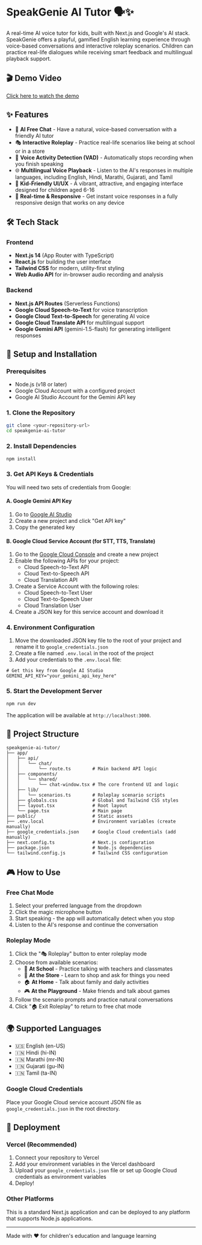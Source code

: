 # SpeakGenie AI Tutor 🗣️✨

A real-time AI voice tutor for kids, built with Next.js and Google's AI stack. SpeakGenie offers a playful, gamified English learning experience through voice-based conversations and interactive roleplay scenarios. Children can practice real-life dialogues while receiving smart feedback and multilingual playback support.

## 🎬 Demo Video
[Click here to watch the demo](https://drive.google.com/file/d/1s40GtpLyOe0F8vAeMe_eBqCS0vjkfEel/view?usp=sharing)

## ✨ Features

- 🤖 **AI Free Chat** - Have a natural, voice-based conversation with a friendly AI tutor
- 🎭 **Interactive Roleplay** - Practice real-life scenarios like being at school or in a store
- 🎤 **Voice Activity Detection (VAD)** - Automatically stops recording when you finish speaking
- 🌐 **Multilingual Voice Playback** - Listen to the AI's responses in multiple languages, including English, Hindi, Marathi, Gujarati, and Tamil
- 🎨 **Kid-Friendly UI/UX** - A vibrant, attractive, and engaging interface designed for children aged 6-16
- 🚀 **Real-time & Responsive** - Get instant voice responses in a fully responsive design that works on any device

## 🛠️ Tech Stack

### Frontend
- **Next.js 14** (App Router with TypeScript)
- **React.js** for building the user interface
- **Tailwind CSS** for modern, utility-first styling
- **Web Audio API** for in-browser audio recording and analysis

### Backend
- **Next.js API Routes** (Serverless Functions)
- **Google Cloud Speech-to-Text** for voice transcription
- **Google Cloud Text-to-Speech** for generating AI voice
- **Google Cloud Translate API** for multilingual support
- **Google Gemini API** (gemini-1.5-flash) for generating intelligent responses

## 🚀 Setup and Installation

### Prerequisites
- Node.js (v18 or later)
- Google Cloud Account with a configured project
- Google AI Studio Account for the Gemini API key

### 1. Clone the Repository
```bash
git clone <your-repository-url>
cd speakgenie-ai-tutor
```

### 2. Install Dependencies
```bash
npm install
```

### 3. Get API Keys & Credentials

You will need two sets of credentials from Google:

#### A. Google Gemini API Key
1. Go to [Google AI Studio](https://makersuite.google.com/app/apikey)
2. Create a new project and click "Get API key"
3. Copy the generated key

#### B. Google Cloud Service Account (for STT, TTS, Translate)
1. Go to the [Google Cloud Console](https://console.cloud.google.com/) and create a new project
2. Enable the following APIs for your project:
   - Cloud Speech-to-Text API
   - Cloud Text-to-Speech API
   - Cloud Translation API
3. Create a Service Account with the following roles:
   - Cloud Speech-to-Text User
   - Cloud Text-to-Speech User
   - Cloud Translation User
4. Create a JSON key for this service account and download it

### 4. Environment Configuration
1. Move the downloaded JSON key file to the root of your project and rename it to `google_credentials.json`
2. Create a file named `.env.local` in the root of the project
3. Add your credentials to the `.env.local` file:

```env
# Get this key from Google AI Studio
GEMINI_API_KEY="your_gemini_api_key_here"
```

### 5. Start the Development Server
```bash
npm run dev
```

The application will be available at `http://localhost:3000`.

## 📁 Project Structure

```
speakgenie-ai-tutor/
├── app/
│   ├── api/
│   │   └── chat/
│   │       └── route.ts        # Main backend API logic
│   ├── components/
│   │   └── shared/
│   │       └── chat-window.tsx # The core frontend UI and logic
│   ├── lib/
│   │   └── scenarios.ts        # Roleplay scenario scripts
│   ├── globals.css             # Global and Tailwind CSS styles
│   ├── layout.tsx              # Root layout
│   └── page.tsx                # Main page
├── public/                     # Static assets
├── .env.local                  # Environment variables (create manually)
├── google_credentials.json     # Google Cloud credentials (add manually)
├── next.config.ts              # Next.js configuration
├── package.json                # Node.js dependencies
└── tailwind.config.js          # Tailwind CSS configuration
```

## 🎮 How to Use

### Free Chat Mode
1. Select your preferred language from the dropdown
2. Click the magic microphone button
3. Start speaking - the app will automatically detect when you stop
4. Listen to the AI's response and continue the conversation

### Roleplay Mode
1. Click the "🎭 Roleplay" button to enter roleplay mode
2. Choose from available scenarios:
   - 🏫 **At School** - Practice talking with teachers and classmates
   - 🛒 **At the Store** - Learn to shop and ask for things you need
   - 🏠 **At Home** - Talk about family and daily activities
   - 🎮 **At the Playground** - Make friends and talk about games
3. Follow the scenario prompts and practice natural conversations
4. Click "🏠 Exit Roleplay" to return to free chat mode

## 🌍 Supported Languages

- 🇺🇸 English (en-US)
- 🇮🇳 Hindi (hi-IN)
- 🇮🇳 Marathi (mr-IN)
- 🇮🇳 Gujarati (gu-IN)
- 🇮🇳 Tamil (ta-IN)


### Google Cloud Credentials
Place your Google Cloud service account JSON file as `google_credentials.json` in the root directory.

## 🚀 Deployment

### Vercel (Recommended)
1. Connect your repository to Vercel
2. Add your environment variables in the Vercel dashboard
3. Upload your `google_credentials.json` file or set up Google Cloud credentials as environment variables
4. Deploy!

### Other Platforms
This is a standard Next.js application and can be deployed to any platform that supports Node.js applications.

---

Made with ❤️ for children's education and language learning
